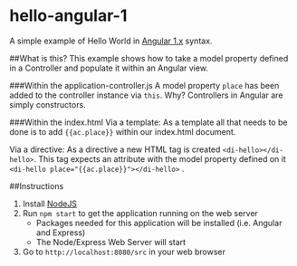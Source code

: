 # hello-angular-1
A simple example of Hello World in [Angular 1.x](https://angularjs.org/) syntax.

##What is this?
This example shows how to take a model property defined in a Controller and populate it within an Angular view. 

###Within the application-controller.js
A model property `place` has been added to the controller instance via `this`. Why? Controllers in Angular are simply constructors.

###Within the index.html
Via a template: As a template all that needs to be done is to add `{{ac.place}}` within our index.html document. 

Via a directive: As a directive a new HTML tag is created `<di-hello></di-hello>`. This tag expects an attribute with the model property defined on it `<di-hello place="{{ac.place}}"></di-hello>` .

##Instructions
1. Install [NodeJS](https://nodejs.org/)
2. Run `npm start` to get the application running on the web server
    * Packages needed for this application will be installed (i.e. Angular and Express)
    * The Node/Express Web Server will start
4. Go to `http://localhost:8080/src` in your web browser